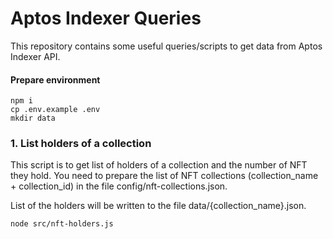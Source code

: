 # Aptos Indexer Queries

This repository contains some useful queries/scripts to get data from Aptos Indexer API.

#### Prepare environment
```
npm i
cp .env.example .env
mkdir data
```

### 1. List holders of a collection
This script is to get list of holders of a collection and the number of NFT they hold. You need to prepare the list of NFT collections (collection_name + collection_id) in the file config/nft-collections.json.

List of the holders will be written to the file data/{collection_name}.json.

```
node src/nft-holders.js
```